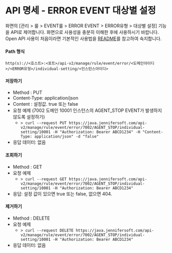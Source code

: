 # API 명세 - ERROR EVENT 대상별 설정 
화면의 [관리 > 룰 > EVENT룰 > ERROR EVENT > ERROR유형 > 대상별 설정] 기능을 API로 제어합니다. 화면으로 사용성을 충분히 이해한 후에 사용하시기 바랍니다. Open API 사용이 처음이라면 기본적인 사용법을 [README](/README.md)를 참고하여 숙지합니다.

#### Path 형식
`http(s)://<호스트>:<포트>/api-v2/manage/rule/event/error/<도메인아이디>/<ERROR유형>/individual-setting/<인스턴스아이디>`

#### 저장하기
- Method : PUT
- Content-Type: application/json
- Content : 설정값. true 또는 false
- 요청 예제 (7002 도메인 10001 인스턴스의 AGENT_STOP EVENT가 발생하지 않도록 설정하기)
    - `> curl --request PUT https://java.jennifersoft.com/api-v2/manage/rule/event/error/7002/AGENT_STOP/individual-setting/10001 -H "Authorization: Bearer ABCD1234" -H "Content-Type: application/json" -d "false"`
- 응답 데이터: 없음

#### 조회하기
- Method : GET
- 요청 예제
    - `> curl --request GET https://java.jennifersoft.com/api-v2/manage/rule/event/error/7002/AGENT_STOP/individual-setting/10001 -H "Authorization: Bearer ABCD1234"`
- 응답: 설정 값이 있으면 true 또는 false, 없으면 404.

#### 제거하기
- Method : DELETE
- 요청 예제
    - `> curl --request DELETE https://java.jennifersoft.com/api-v2/manage/rule/event/error/7002/AGENT_STOP/individual-setting/10001 -H "Authorization: Bearer ABCD1234"`
- 응답 데이터: 없음
